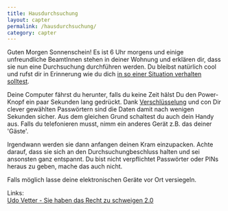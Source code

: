 ```yaml
---
title: Hausdurchsuchung
layout: capter
permalink: /hausdurchsuchung/
category: capter
---
```

Guten Morgen Sonnenschein! Es ist 6 Uhr morgens und einige unfreundliche BeamtInnen stehen in deiner Wohnung und erklären dir, dass sie nun eine Durchsuchung durchführen werden. Du bleibst natürlich cool und rufst dir in Erinnerung wie du dich [in so einer Situation verhalten solltest](https://rote-hilfe.de/downloads1/category/3-was-tun-wenn-s-brennt-und-rechtshilfe-infoflyer-zu-spezifischen-themen?download=10:infoflyer-hausdurchsuchung-was-tun).

Deine Computer fährst du herunter, falls du keine Zeit hälst Du den Power-Knopf ein paar Sekunden lang gedrückt. Dank [Verschlüsselung](/verschluesseln) und con Dir clever gewählten Passwörtern sind die Daten damit nach wenigen Sekunden sicher. Aus dem gleichen Grund schaltest du auch dein Handy aus. Falls du telefonieren musst, nimm ein anderes Gerät z.B. das deiner 'Gäste'.

Irgendwann werden sie dann anfangen deinen Kram einzupacken. Achte darauf, dass sie sich an den Durchsuchungbeschluss halten und sei ansonsten ganz entspannt. Du bist nicht verpflichtet Passwörter oder PINs heraus zu geben, mache das auch nicht.

Falls möglich lasse deine elektronischen Geräte vor Ort versiegeln.

Links:<br>
[Udo Vetter - Sie haben das Recht zu schweigen 2.0](https://www.youtube.com/watch?v=bpPv1WEi6ZY)

